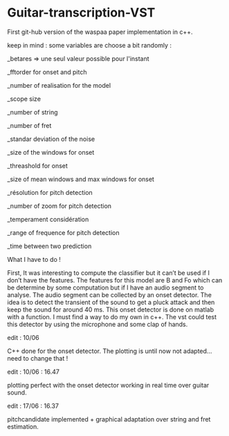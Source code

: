 # Guitar-transcription-VST

First git-hub version of the waspaa paper implementation in c++.

keep in mind : some variables are choose a bit randomly :

_betares => une seul valeur possible pour l'instant

_fftorder for onset and pitch

_number of realisation for the model

_scope size

_number of string

_number of fret

_standar deviation of the noise

_size of the windows for onset

_threashold for onset

_size of mean windows and max windows for onset

_résolution for pitch detection

_number of zoom for pitch detection

_temperament considération

_range of frequence for pitch detection

_time between two prediction

What I have to do !

First, It was interesting to compute the classifier but it can’t be used if I don’t have the features. The features for this model are B and Fo which can be determine by some computation but if I have an audio segment to analyse. The audio segment can be collected by an onset detector. The idea is to detect the transient of the sound to get a pluck attack and then keep the sound for around 40 ms. 
This onset detector is done on matlab with a function. I must find a way to do my own in c++.
The vst could test this detector by using the microphone and some clap of hands.

edit : 10/06

C++ done for the onset detector. The plotting is until now not adapted... need to change that !

edit : 10/06 : 16.47

plotting perfect with the onset detector working in real time over guitar sound.

edit : 17/06 : 16.37

pitchcandidate implemented + graphical adaptation over string and fret estimation.
